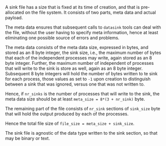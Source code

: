 A sink file has a size that is fixed at its time of creation, and that is pre-allocated on the file system.  It consists of two parts, meta data and actual payload.

The meta data ensures that subsequent calls to `datasink` tools can deal with the file, without the user having to specify meta information, hence at least eliminating one possible source of errors and problems.

The meta data consists of the meta data size, expressed in bytes, and stored as an 8 byte integer, the sink size, i.e., the maximum number of bytes that each of the independent processes may write, again stored as an 8 byte integer.  Further, the maximum number of independent of processes that will write to the sink is store as well, again as an 8 byte integer.  Subsequent 8 byte integers will hold the number of bytes written to te sink for each process, those values as set to `-1` upon creation to distinguish between a sink that was ignored, versus one that was not written to.

Hence, if `nr_sinks` is the number of processes that will write to the sink, the meta data size should be at least `meta_size = 8*(3 + nr_sink)` byte.

The remaining part of the file consists of `nr_sink` sections of `sink_size` byte that will hold the output produced by each of the processes.

Hence the total file size of `file_size = meta_size + sink_size`.

The sink file is agnostic of the data type written to the sink section, so that may be binary or text.
